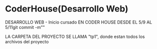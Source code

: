 # CoderHouse(Desarrollo Web)

DESARROLLO WEB - Inicio cursado EN CODER HOUSE DESDE EL 5/9 AL 5/11git commit -m""


LA CARPETA DEL PROYECTO SE LLAMA "tp1", donde estan todos los archivos del proyecto